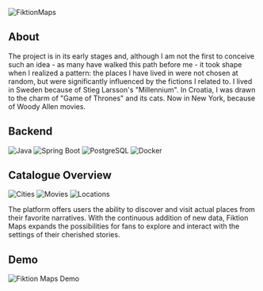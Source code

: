![FiktionMaps](https://github.com/franpossetto/m2f-client/blob/main/src/assets/fm_h.png?raw=true)

## About
The project is in its early stages and, although I am not the first to conceive such an idea - as many have walked this path before me - it took shape when I realized a pattern: the places I have lived in were not chosen at random, but were significantly influenced by the fictions I related to. 
I lived in Sweden because of Stieg Larsson's "Millennium". In Croatia, I was drawn to the charm of "Game of Thrones" and its cats. Now in New York, because of Woody Allen movies. 

## Backend
![Java](https://img.shields.io/badge/Java-FF0000.svg?&style=for-the-badge&logo=java&logoColor=white)
![Spring Boot](https://img.shields.io/badge/Spring_Boot-6DB33F.svg?&style=for-the-badge&logo=springboot&logoColor=white)
![PostgreSQL](https://img.shields.io/badge/PostgreSQL-336791.svg?&style=for-the-badge&logo=postgresql&logoColor=white)
![Docker](https://img.shields.io/badge/Docker-2496ED.svg?&style=for-the-badge&logo=docker&logoColor=white)

## Catalogue Overview
![Cities](https://img.shields.io/badge/Cities-18+-blue.svg?&style=for-the-badge)
![Movies](https://img.shields.io/badge/Movies-328+-brightgreen.svg?&style=for-the-badge)
![Locations](https://img.shields.io/badge/Locations-20+-orange.svg?&style=for-the-badge)

The platform offers users the ability to discover and visit actual places from their favorite narratives. With the continuous addition of new data, Fiktion Maps expands the possibilities for fans to explore and interact with the settings of their cherished stories.

## Demo
![Fiktion Maps Demo](https://github.com/franpossetto/m2f-client/blob/main/src/assets/demo.gif)
